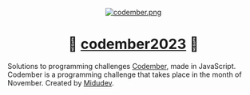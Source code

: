 <div align="center">

[![codember.png](https://i.postimg.cc/PqkRntmp/codember.png)](https://codember.dev/)

# 📗 [codember2023](https://codember.dev) 📗

</div>

Solutions to programming challenges [Codember](https://codember.dev/), made in JavaScript. Codember is a programming challenge that takes place in the month of November. Created by [Midudev](https://midu.dev).
